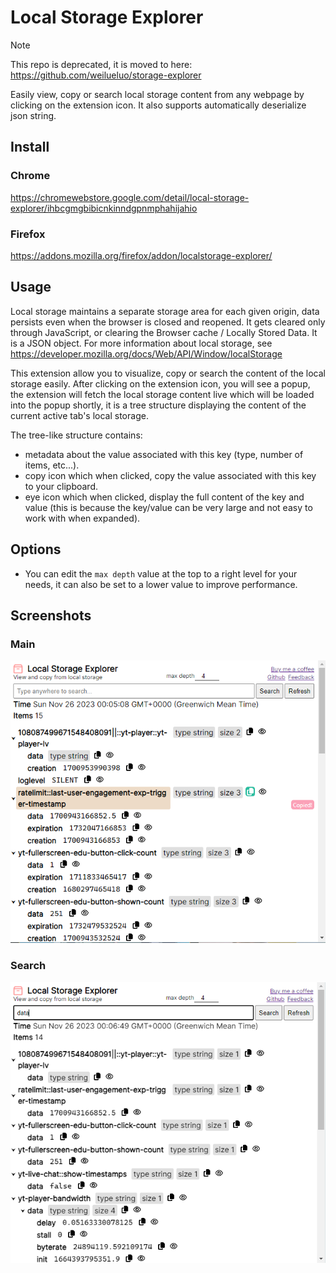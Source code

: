 # Local Storage Explorer
> [!NOTE]
> This repo is deprecated, it is moved to here: https://github.com/weilueluo/storage-explorer

Easily view, copy or search local storage content from any webpage by clicking on the extension icon. It also supports automatically deserialize json string.

## Install
### Chrome
https://chromewebstore.google.com/detail/local-storage-explorer/ihbcgmgbibicnkinndgpnmphahijahio
### Firefox
https://addons.mozilla.org/firefox/addon/localstorage-explorer/

## Usage
Local storage maintains a separate storage area for each given origin, data persists even when the browser is closed and reopened. It gets cleared only through JavaScript, or clearing the Browser cache / Locally Stored Data. It is a JSON object. For more information about local storage, see https://developer.mozilla.org/docs/Web/API/Window/localStorage

This extension allow you to visualize, copy or search the content of the local storage easily. After clicking on the extension icon, you will see a popup, the extension will fetch the local storage content live which will be loaded into the popup shortly, it is a tree structure displaying the content of the current active tab's local storage.

The tree-like structure contains:
- metadata about the value associated with this key (type, number of items, etc...).
- copy icon which when clicked, copy the value associated with this key to your clipboard.
- eye icon which when clicked, display the full content of the key and value (this is because the key/value can be very large and not easy to work with when expanded).

## Options
- You can edit the `max depth` value at the top to a right level for your needs, it can also be set to a lower value to improve performance.

## Screenshots
### Main
<img src="./screenshot/screenshot.png" />

### Search
<img src="./screenshot/screenshot_search.png" />
